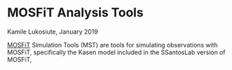  # MOSFiT Analysis Tools
 Kamile Lukosiute, January 2019
 
 
 [MOSFiT](https://github.com/SSantosLab/MOSFiT) Simulation Tools (MST) are tools for simulating observations with MOSFiT, specifically the Kasen model included in the SSantosLab version of MOSFiT, 
